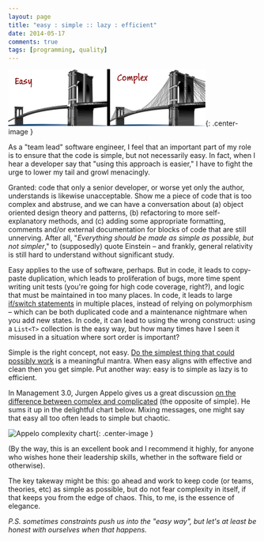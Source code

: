 ```yaml
---
layout: page
title: "easy : simple :: lazy : efficient"
date: 2014-05-17
comments: true
tags: [programming, quality]
---
```


![Two bridges](/images/bridgesEasyComplex.png){: .center-image }

As a "team lead" software engineer, I feel that an important part of my role is to ensure that the code is simple, but not necessarily easy. In fact, when I hear a developer say that "using this approach is easier," I have to fight the urge to lower my tail and growl menacingly.

Granted: code that only a senior developer, or worse yet only the author, understands is likewise unacceptable. Show me a piece of code that is too complex and abstruse, and we can have a conversation about (a) object oriented design theory and patterns, (b) refactoring to more self-explanatory methods, and (c) adding some appropriate formatting, comments and/or external documentation for blocks of code that are still unnerving. After all, "_Everything should be made as simple as possible, but not simpler_," to (supposedly) quote Einstein – and frankly, general relativity is still hard to understand without significant study.

Easy applies to the use of software, perhaps. But in code, it leads to copy-paste duplication, which leads to proliferation of bugs, more time spent writing unit tests (you're going for high code coverage, right?), and logic that must be maintained in too many places. In code, it leads to large [if/switch statements](http://c2.com/cgi/wiki?SwitchStatementsSmell) in multiple places, instead of relying on polymorphism – which can be both duplicated code and a maintenance nightmare when you add new states. In code, it can lead to using the wrong construct: using a `List<T>` collection is the easy way, but how many times have I seen it misused in a situation where sort order is important?

Simple is the right concept, not easy. [Do the simplest thing that could possibly work](http://c2.com/cgi/wiki?DoTheSimplestThingThatCouldPossiblyWork) is a meaningful mantra. When easy aligns with effective and clean then you get simple. Put another way: easy is to simple as lazy is to efficient.

In Management 3.0, Jurgen Appelo gives us a great discussion [on the difference between complex and complicated](http://bit.ly/1sF8KHs) (the opposite of simple). He sums it up in the delightful chart below. Mixing messages, one might say that easy all too often leads to simple but chaotic.

![Appelo complexity chart](https://farm6.static.flickr.com/5285/5201865670_273290a256.jpg){: .center-image }

(By the way, this is an excellent book and I recommend it highly, for anyone who wishes hone their leadership skills, whether in the software field or otherwise).

The key takeway might be this: go ahead and work to keep code (or teams, theories, etc) as simple as possible, but do not fear complexity in itself, if that keeps you from the edge of chaos. This, to me, is the essence of elegance.

_P.S. sometimes constraints push us into the "easy way", but let's at least be honest with ourselves when that happens._
